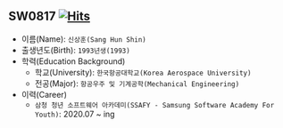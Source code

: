 ## SW0817 [![Hits](https://hits.seeyoufarm.com/api/count/incr/badge.svg?url=https%3A%2F%2Fgithub.com%2Fsw0817%2F&count_bg=%239FB0FF&title_bg=%235A6DFF&icon=&icon_color=%23E7E7E7&title=hits&edge_flat=false)](https://hits.seeyoufarm.com)

- 이름(Name): `신상훈(Sang Hun Shin)`
- 출생년도(Birth): `1993년생(1993)`
- 학력(Education Background)
  - 학교(University): `한국항공대학교(Korea Aerospace University)`
  - 전공(Major): `항공우주 및 기계공학(Mechanical Engineering)`
- 이력(Career)
  - `삼청 청년 소프트웨어 아카데미(SSAFY - Samsung Software Academy For Youth)`: 2020.07 ~ ing


